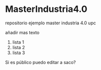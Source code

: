 # MasterIndustria4.0
repositorio ejemplo master industria 4.0 upc

añadir mas texto

1. lista 1
2. lista 2
3. lista 3

Si es público puedo editar a saco?
